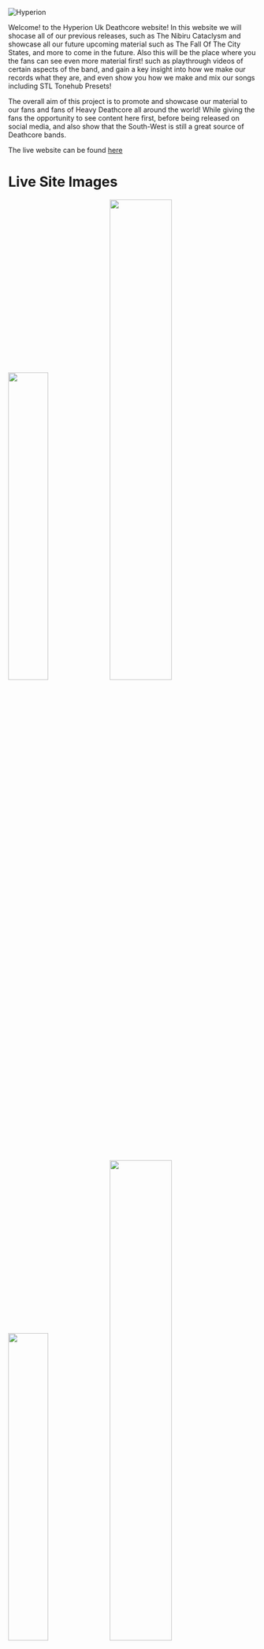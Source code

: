 ![Hyperion](assets/images/cropped-cold-logo-min.jpg)

Welcome! to the Hyperion Uk Deathcore website! In this website we will shocase all of our previous releases, such as The Nibiru Cataclysm and showcase all our future upcoming material such as The Fall Of The City States, and more to come in the future. Also this will be the place where you the fans can see even more material first! such as playthrough videos of certain aspects of the band, and gain a key insight into how we make our records what they are, and even show you how we make and mix our songs including STL Tonehub Presets!

The overall aim of this project is to promote and showcase our material to our fans and fans of Heavy Deathcore all around the world! While giving the fans the opportunity to see content here first, before being released on social media, and also show that the South-West is still a great source of Deathcore bands. 

The live website can be found [here](https://8stringking.github.io/Hyperion-Deathcore-Milestone/)
# Live Site Images
<div>
<img src="assets/images/multi-devicecapture.jpg" width=40%>
<img src="assets/images/pc-capture.jpg" width=50%>
<img src="assets/images/gallery-bundle.jpg" width=40%>
<img src="assets/images/live-site-footer.jpg" width=50%>
</div>

# Contents

## 1. User Experience
    
- What this project is and why
- Target audience
- User Stories
- What the fans can expect
- Web Design
- Wire frames
- Website Walkthrough
    
### 2. Website features
### 3. Methods for creating the site (html5 css etc)
### 4. Testing
### 5. Bugs
### 6. Future plans and goals for the website
### 7. Deployment

# 1.User Experience

Welcome to the Hyperion website. This website is the hub for Hyperion content before anywhere else, and why weve chosen to do this is to give the fans a more in depth, and personal view of Hyperion rather than a standard Facebook or Instagram layout. We think this does reflect Hyperion in the best way and hope to grow our fanbase using this website. It also gives people the opportunity to book Hyperion for any event rather than using social media messages, as is the standard and sets out clear guidelines from the start.

# Target Audience

Weve tailored the design of this website for the fans of heavy music from Deathcore to Djent, and between the ages of 17 to 40 years old which is why the website is darker than the average website to cater to these tastes, and this has been done to capitilize on our eye catching artwork and to really make the content stand out, to draw in people that typically wouldnt like this style of music, as this is the purpose of all band social media and websites is to attract people far and wide and from all over the globe, as hyperion has done by having fans currently all the way from Indonesia and more.

# User Stories

# What the fans can expect

The Fans can expect a dark, simple, easy to navigate website packed full of all of our content in one place. No more scrolling through albums on facebook, or never ending scrolling on instagram, its all here and simple to navigate from page to page with a Navigation bar that we believe is stylish and is slightly bigger than your average to give the user the ease of accessing everything instantly.

They can also expect UN-RELEASED previews of our next EP 'Fall of the city states', bands dont typically do this, however we believe that the ability to listen to new songs not released anywhere else is a VITAL part of drawing new fans to us and the website and incredibly exciting for fans also.

# Web design

The web design of this page has been designed to give the user a simple and meaningful and functional experience, while being relevant towards the fan base hyperion is targeting (fans of heavy music/deathcore). This has been done by making the website quite dark, and having the content very light, causing no contrast issues for the user. The reason behind keeping it simple as stated above is usually fans would scroll through social media pages which arnt always as easy to navigate.

The home page has been used to drive the released album (the nibiru cataclysm) while giving more information on the band and having more of an overview of future material. The gallery page we've used as a timeline, hence the picture layout. The most recent being first and the older pictures last, letting fans see the most recent content first! The tours page weve put the nibiru cataclysm artwork in the background as this is the music mostly the fans would be hearing live. Inkeeping with a simple functional website, the tours page we wanted to simply contain links and use their logos that the fans know most in there countries. We know people are very picky about where they get their merch so laying it out in this fashion we know will be very useful for the user. The booking section does contain alot of sections to fill in, however being a musician for over 12 years i know that this is the information needed to reliably book a band. The nibiru cataclysm page again is kept simple using the eye catching artwork to draw in the user, and includes the full album stream from our youtube channel for instant access to that album. And lastly the Fall of the city states page simply includes new teasers and some of the new artwork that accompanies the new release. With the announcement on the homepage i felt no more was needed to explain this section and let the content stand out as much as possible again for a better user experience. 

# Wire Frames
<div>
    <img src="assets/wireframes/index-home-wireframe.jpeg" width=30%>
    <img src="assets/wireframes/gallery-wireframe.jpeg" width=30%>
    <img src="assets/wireframes/tours-wireframe.jpeg" width=30%>
    <img src="assets/wireframes/merch-wireframe.jpeg" width=30%>
    <img src="assets/wireframes/booking-wireframe.jpeg" width=30%>
    <img src="assets/wireframes/nibiru-wireframe.jpeg" width=30%>
    <img src="assets/wireframes/citystates-wireframe.jpeg" width=30%>
    <img src="assets/images/space-logo-min.jpg" width=60%>
</div>
    <div>
    As you can see from the wireframes in the planning stage, the end result is pretty close, and the only reason this happened is due to the overall visual aspect of the page once I started coding the project. These changes were the track previews on the homepage, and the hyperion artwork, I didnt think it made sense having the track previews at the bottom below artwork and thought it was more user friendly to have the artwork almost act as a sub footer. Other than this i was really happy to be able to keep everything as is.
    </div>

# Website Walkthrough

<div>
<img src="assets/website-walkthrough/home-1.jpg" width=45%>
<img src="assets/website-walkthrough/home2.jpg" width=45%>
<img src="assets/website-walkthrough/home3.jpg" width=45%>
<img src="assets/website-walkthrough/home4.jpg" width=45%>
<img src="assets/website-walkthrough/gallery1.jpg" width=45%>
<img src="assets/website-walkthrough/tours1.jpg" width=45%>
<img src="assets/website-walkthrough/merch.jpg" width=45%>
<img src="assets/website-walkthrough/booking.jpg" width=45%>
<img src="assets/website-walkthrough/nibiru.jpg" width=45%>
<img src="assets/website-walkthrough/citystates1.jpg" width=45%>
<img src="assets/website-walkthrough/citystates2.jpg" width=45%>
</div>

# 2.Website Features

- Animated Nav Bar, with hover feature/underline feature for page indication <img src="assets/website-walkthrough/nav-bar.jpg" width=35%>
- Youtube video links <img src="assets/website-walkthrough/youtube-links.jpg" width=35%>
- Audio players <img src="assets/website-walkthrough/audio-players.jpg" width=40%>
- Booking form <img src="assets/website-walkthrough/booking-form.jpg" width=30%>
- Clickable picture links which opens in new tab <img src="assets/website-walkthrough/clickable-links.jpg" width=30%>
- Social Media links which opens in new tab <img src="assets/website-walkthrough/socials.jpg" width=50%>

The Hyperion website unlike facebook and instagram and youtube (which are the primary source for fans interacting with a band and seeing their content) this website has been designed to have everyone in one place for the user.

The youtube links are done as such that they will play on the same webpage so that they can keep scrolling along that page as they listen to music (facebook/instagram/youtube currently cannot support this function) and the user can immerse themselves within all content on that page

The form section is alot more detailed than most, this is mainly due to in my 10 years playing in bands, and booking shows, this is the minimal information needed for a reliable booking, however we have made sure this is even more accurate by adding a clendar, and a clock for dates and times, and made sure it is viewable on all devices, and the proof it is functional is below.
<img src="assets/testing-images/form-data.jpg" width=45%>

Audio players are used throughout the site with the ability to scroll within a track, this has been done for releasing unreleased content, especially if you want to re-listen to a particular section within a song, and again so the user can continue to scroll within that page while listening to our tracks

The site contains two forms of clickable links. These are for the merch sites, using pictures for links as we know the target audience will recognise these famous logos and can choose where to get their merch from, this is an important part of driving the sales of merch. These days we know that people dont tend to spend too long viewing anything online at a time so by using these logos helps people make their choice faster and making their experience even better. The second is obviously the social media links, which weve used icons that will load up in seperate tabs so the user can stay where they are on the site.

# 3.Methods for creating the site (html5 css etc)

* [HTML5](https://en.wikipedia.org/wiki/HTML) (was used for structuring and presenting content of the website)
* [CSS](https://en.wikipedia.org/wiki/CSS) (used for the styling of the content)
* [Google Fonts](https://fonts.google.com/) (used for all the font styling within the project, fonts used were Cinzel, and Cinzel decorative with serif used for a backup)
* [Bootstrap](https://www.bootstrapcdn.com/) (used for the responsive code in the header for multiple devices)
* [Font Awesome](https://fontawesome.com/) (used for the social media icons)
* [W3Schools](https://www.w3schools.com/) (this was used for the coding of the booking form into two columns, and the nav bar logo)
* [Chrome](https://www.google.com/intl/en_uk/chrome/) (used to debug and test the source code using HTML5 and to test site responsiveness)
* [GitHub](https://github.com/) (used to create the repository and store the projects code after pushed from Git)
* [Gitpod](https://www.gitpod.io/) (used for the editing of code within the project for the site)
* [PlaceIt](https://placeit.net/) (was used for the mockup image for multiple devices)
* [W3C Markup](https://validator.w3.org/) (used for validating the html5 code)
* [Jigsaw Validator](https://jigsaw.w3.org/css-validator/) (used for validating the CSS code)
* [Code Institute](https://codeinstitute.net/) (this is where i got the idea for animating the main logo in the nav bar)

# 4.Testing

## CSS Validation

<img src="assets/testing-images/css-validation.jpg" width=80%> 


Above is the CSS validation using 
* [Jigsaw Validation](https://jigsaw.w3.org/css-validator/) 

No errors were found.

## HTML Validation

### Home page
<img src="assets/testing-images/index-html-validation.jpg" width=80%>

### Gallery
<img src="assets/testing-images/gallery-html-validation.jpg" width=80%>

### Tours
<img src="assets/testing-images/tours-html-validation.jpg" width=80%>

### Merch
<img src="assets/testing-images/merch-html-validation.jpg" width=80%>

### Booking
<img src="assets/testing-images/booking-html-validation.jpg" width=80%>

### The Nibiru Cataclysm
<img src="assets/testing-images/nibiru-html-validation.jpg" width=80%>

### Fall Of The City States
<img src="assets/testing-images/citystates-html-validation.jpg" width=80%>

Above is the validation for the HTML code using 
* [W3C Markup](https://validator.w3.org/)

# Manual Device Testing/Responsive Design Testing

I have carried out manual testing on the following devices to test responsiveness, all links and videos and music tracks and features all worked correctly. The devices were tested on the following:

* Galaxy S8
* iphone 5
* Google Pixel 2
* Ipad/Ipad Pro
* Tablets
* Laptops

## Manual Testing

Below is the methods I used to manually test my website

Test            | Outcome                          | Result
--------------- | -------------------------------- | ------------
Navigation Bar  | Does the nav bar navigate to each page?, and indicates with an underline what page you are on?, does it change color when hovering? | Pass
Animated Logo | Does the Hyperion logo animate upon page being loaded? | Pass
Youtube Video Links | Do they successfully play on every page? Do videos autoplay upon page loading? | Pass (does not autoplay upon loading)
Audio Players | Do they successfully play? Is auto play enabled upon loading? Do they work on every page? | Pass (does not autoplay upon loading)
Footer links | Do links successfully open in new tabs? | Pass
Booking Form | Does the form successfully submit data? Does the clock work? | Pass
Merch Picture Links | Do picture links take you to relavant site? are those sites in the correct country?Do they open in a new tab? | Pass
Responsive Test | Any issues with responsive testing? do all links,videos,animations,forms work on all devices? | Pass, No Issues Discovered
Background Contrast Issues | Is any content difficult to see due to background color or content color? | Pass (no issues)

I used [Am I Responsive](http://ami.responsivedesign.is/) to check my website is responsive on all devices

<img src="assets/testing-images/site-responsiveness-test.jpg" width=80%></p>

## Expectations

From design concept i think the website delivers on the expectations for a fully functional, meaningful and user friendly website for fans of Hyperion, and is consistent across all devices.

# 5.Bugs

Currently on the website, there is only 1 bug that i have found. That is on the booking page the background image doesnt load on a mobile once pushed to gihub, although its a problem i am still actively trying to fix. The image has been put in via css as a background image, as it was the best way i could get all the elements on the page to display correctly. However this isnt detrimental to the page as the form is still clearly displayed and functional on the page.

# Historical Bugs and Issues Resolved

Initially the Nav bar was flagging as an error because the logo was placed in the middle of a UL as an anchor, this was resolved by using 2 seperate UL and placing the anchored image between the lists.

Another bug was the frameborder on the youtube video links causing an error in the html, this was fixed by using css to set the frameborder to none using the following code: iframe {
    border: none; }

Image sizing on the index page and the tours page was a big challenge, the pictures were displaying far too large on all devices, this was solved resizing the images to a much smaller pixel size so they could be used across all devices.

# 6.Future plans and goals for the website

The main plan for the future development of this website is to expand the page "Fall of the city states". Once the new EP is done, I want to upload all of the guitar presets used in recording the EP for the fans to download, including Rhythm, Lead, and Bass presets with samples. Also adding the individual stems for the tracks for people to practise mixing themselves. This is something not alot of bands do but fans wish they did, so i believe this will be a fantastic edition to the website, again increasing the feel good experience of the user.

# 7.Deployment

The site was deployed to GitHub following these steps:

* Create Github Account
* Create a new repository
* Click on settings on the navigation bar under the repository title
* Select pages on the left menu bar
* Click on the master branch and save
* This has now created the link to your live website
* Live website link - https://8stringking.github.io/Hyperion-Deathcore-Milestone/




